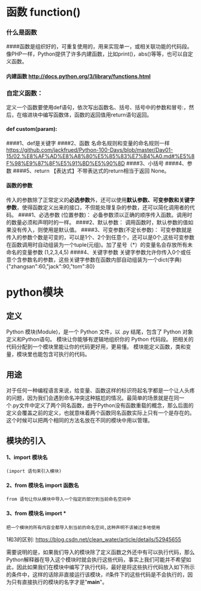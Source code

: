 # 函数 function()

### 什么是函数
####函数是组织好的，可重复使用的，用来实现单一，或相关联功能的代码段。像PHP一样，Python提供了许多内建函数，比如print()，abs()等等，也可以自定义函数。
#### 内建函数 http://docs.python.org/3/library/functions.html
### 自定义函数：
定义一个函数要使用def语句，依次写出函数名、括号、括号中的参数和冒号:，然后，在缩进块中编写函数体，函数的返回值用return语句返回。
#### def custom(param):
####1、def是关键字 
####2、函数 名命名规则和变量的命名规则一样 https://github.com/jackfrued/Python-100-Days/blob/master/Day01-15/02.%E8%AF%AD%E8%A8%80%E5%85%83%E7%B4%A0.md#%E5%8F%98%E9%87%8F%E5%91%BD%E5%90%8D
####3、小括号
####4、参数 
####5、return 【表达式】不带表达式的return相当于返回 None。

#### 函数的参数
传入的参数除了正常定义的**必选参数**外，还可以使用**默认参数、可变参数和关键字参数**，使得函数定义出来的接口，不但能处理复杂的参数，还可以简化调用者的代码。
####1、必选参数 (位置参数)：
    必备参数须以正确的顺序传入函数。调用时的数量必须和声明时的一样。
####2、默认参数：
    调用函数时，默认参数的值如果没有传入，则使用是默认值。
####3、可变参数(不定长参数)：
    可变参数就是传入的参数个数是可变的，可以是1个、2个到任意个，还可以是0个,这些可变参数在函数调用时自动组装为一个tuple(元组)。加了星号（*）的变量名会存放所有未命名的变量参数
    (1,2,3,4,5)
####4、关键字参数
    关键字参数允许你传入0个或任意个含参数名的参数，这些关键字参数在函数内部自动组装为一个dict(字典)
    {"zhangsan":60,"jack":90,"tom":80}


# python模块

## 定义
Python 模块(Module)，是一个 Python 文件，以 .py 结尾，包含了 Python 对象定义和Python语句。
模块让你能够有逻辑地组织你的 Python 代码段。
把相关的代码分配到一个模块里能让你的代码更好用，更易懂。
模块能定义函数，类和变量，模块里也能包含可执行的代码。

## 用途
对于任何一种编程语言来说，给变量、函数这样的标识符起名字都是一个让人头疼的问题，因为我们会遇到命名冲突这种尴尬的情况。最简单的场景就是在同一个.py文件中定义了两个同名函数，由于Python没有函数重载的概念，那么后面的定义会覆盖之前的定义，也就意味着两个函数同名函数实际上只有一个是存在的。这个时候可以把两个相同的方法名放在不同的模块中用以管理。
    
## 模块的引入
#### 1、import 模块名  
    (import 语句来引入模块)
#### 2、from 模块名 import 函数名
    from 语句让你从模块中导入一个指定的部分到当前命名空间中
#### 3、from 模块名 import * 
    把一个模块的所有内容全都导入到当前的命名空间,这种声明不该被过多地使用
1和3的区别: https://blog.csdn.net/clean_water/article/details/52945655

需要说明的是，如果我们导入的模块除了定义函数之外还中有可以执行代码，那么Python解释器在导入这个模块时就会执行这些代码，事实上我们可能并不希望如此，因此如果我们在模块中编写了执行代码，最好是将这些执行代码放入如下所示的条件中，这样的话除非直接运行该模块，if条件下的这些代码是不会执行的，因为只有直接执行的模块的名字才是"__main__"。